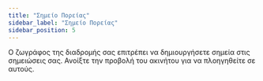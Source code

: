 ```yaml
---
title: "Σημείο Πορείας"
sidebar_label: "Σημείο Πορείας"
sidebar_position: 5
---
```


Ο ζωγράφος της διαδρομής σας επιτρέπει να δημιουργήσετε σημεία στις σημειώσεις σας. Ανοίξτε την προβολή του ακινήτου για να πλοηγηθείτε σε αυτούς.
